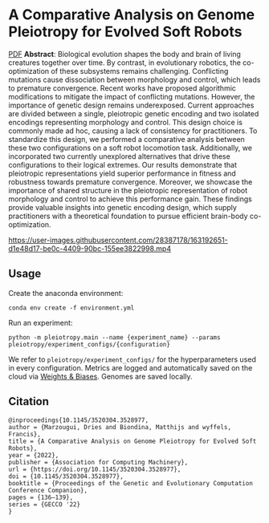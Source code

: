 # A Comparative Analysis on Genome Pleiotropy for Evolved Soft Robots

[PDF]() **Abstract**: Biological evolution shapes the body and brain of living creatures together over time. By
contrast, in evolutionary robotics, the co-optimization of these subsystems remains challenging. Conflicting mutations
cause dissociation between morphology and control, which leads to premature convergence. Recent works have proposed
algorithmic modifications to mitigate the impact of conflicting mutations. However, the importance of genetic design
remains underexposed. Current approaches are divided between a single, pleiotropic genetic encoding and two isolated
encodings representing morphology and control. This design choice is commonly made ad hoc, causing a lack of consistency
for practitioners. To standardize this design, we performed a comparative analysis between these two configurations on a
soft robot locomotion task. Additionally, we incorporated two currently unexplored alternatives that drive these
configurations to their logical extremes. Our results demonstrate that pleiotropic representations yield superior
performance in fitness and robustness towards premature convergence. Moreover, we showcase the importance of shared
structure in the pleiotropic representation of robot morphology and control to achieve this performance gain. These
findings provide valuable insights into genetic encoding design, which supply practitioners with a theoretical
foundation to pursue efficient brain-body co-optimization.


https://user-images.githubusercontent.com/28387178/163192651-d1e48d17-be0c-4409-90bc-155ee3822998.mp4


## Usage

Create the anaconda environment:

```shell
conda env create -f environment.yml
```

Run an experiment:

```shell
python -m pleiotropy.main --name {experiment_name} --params pleiotropy/experiment_configs/{configuration}
```

We refer to `pleiotropy/experiment_configs/` for the hyperparameters used in every configuration. 
Metrics are logged and automatically saved on the cloud via [Weights & Biases](https://wandb.ai/site). Genomes are saved locally.

## Citation
```
@inproceedings{10.1145/3520304.3528977,
author = {Marzougui, Dries and Biondina, Matthijs and wyffels, Francis},
title = {A Comparative Analysis on Genome Pleiotropy for Evolved Soft Robots},
year = {2022},
publisher = {Association for Computing Machinery},
url = {https://doi.org/10.1145/3520304.3528977},
doi = {10.1145/3520304.3528977},
booktitle = {Proceedings of the Genetic and Evolutionary Computation Conference Companion},
pages = {136–139},
series = {GECCO '22}
}
```
